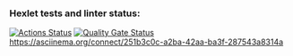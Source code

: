 ### Hexlet tests and linter status:
[![Actions Status](https://github.com/maxim-gal/frontend-project-44/actions/workflows/hexlet-check.yml/badge.svg)](https://github.com/maxim-gal/frontend-project-44/actions)
[![Quality Gate Status](https://sonarcloud.io/api/project_badges/measure?project=maxim-gal_frontend-project-44&metric=alert_status)](https://sonarcloud.io/summary/new_code?id=maxim-gal_frontend-project-44)
https://asciinema.org/connect/251b3c0c-a2ba-42aa-ba3f-287543a8314a